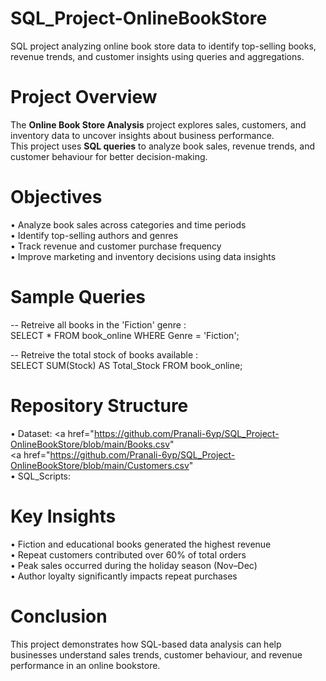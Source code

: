 # SQL_Project-OnlineBookStore
SQL project analyzing online book store data to identify top-selling books, revenue trends, and customer insights using queries and aggregations.

# Project Overview
The **Online Book Store Analysis** project explores sales, customers, and inventory data to uncover insights about business performance. <br> 
This project uses **SQL queries** to analyze book sales, revenue trends, and customer behaviour for better decision-making.

# Objectives
•	Analyze book sales across categories and time periods <br> 
•	Identify top-selling authors and genres <br> 
•	Track revenue and customer purchase frequency <br> 
•	Improve marketing and inventory decisions using data insights  

# Sample Queries
-- Retreive all books in the 'Fiction' genre : <br>
SELECT 
    *
FROM
    book_online
WHERE
    Genre = 'Fiction'; <br>

 -- Retreive the total stock of books available : <br>
 SELECT 
    SUM(Stock) AS Total_Stock
FROM
    book_online;

# Repository Structure
•	Dataset: <a href="https://github.com/Pranali-6yp/SQL_Project-OnlineBookStore/blob/main/Books.csv" </a> <br>
            <a href="https://github.com/Pranali-6yp/SQL_Project-OnlineBookStore/blob/main/Customers.csv" </a> <br>
•	SQL_Scripts: <br>


# Key Insights
•	Fiction and educational books generated the highest revenue <br>
•	Repeat customers contributed over 60% of total orders <br>
•	Peak sales occurred during the holiday season (Nov–Dec) <br>
•	Author loyalty significantly impacts repeat purchases

# Conclusion
This project demonstrates how SQL-based data analysis can help businesses understand sales trends, customer behaviour, and revenue performance in an online bookstore.
